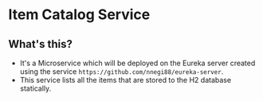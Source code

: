 # Item Catalog Service

## What's this?

- It's a Microservice which will be deployed on the Eureka server created using the service `https://github.com/nnegi88/eureka-server`.
- This service lists all the items that are stored to the H2 database statically.